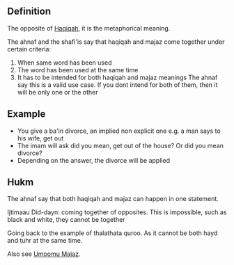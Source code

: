 ## Definition
The opposite of [Haqiqah](Usul%20Fiqh/Quranic%20words/Haqiqah.md), it is the metaphorical meaning.

The ahnaf and the shafi'is say that haqiqah and majaz come together under certain criteria:
1. When same word has been used
2. The word has been used at the same time
3. It has to be intended for both haqiqah and majaz meanings
The ahnaf say this is a valid use case. If you dont intend for both of them, then it will be only one or the other 

## Example
- You give a ba'in divorce, an implied non explicit one e.g. a man says to his wife, get out
- The imam will ask did you mean, get out of the house? Or did you mean divorce?
- Depending on the answer, the divorce will be applied

## Hukm
The ahnaf say that both haqiqah and majaz can happen in one statement.

Ijtimaau Did-dayn: coming together of opposites. This is impossible, such as black and white, they cannot be together

Going back to the example of thalathata quroo. As it cannot be both hayd and tuhr at the same time.


Also see [Umoomu Majaz](Usul%20Fiqh/Quranic%20words/Umoomu%20Majaz.md).
